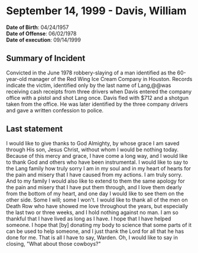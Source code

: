 # September 14, 1999 - Davis, William

**Date of Birth**: 04/24/1957<br/>
**Date of Offense**: 06/02/1978<br/>
**Date of execution**: 09/14/1999<br/>

## Summary of Incident
Convicted in the June 1978 robbery-slaying of a man identified as the 60-year-old manager of the Red Wing Ice Cream Company in Houston. Records indicate the victim, identified only by the last name of Lang,@@was receiving cash receipts from three drivers when Davis entered the company office with a pistol and shot Lang once. Davis fled with $712 and a shotgun taken from the office. He was later identified by the three company drivers and gave a written confession to police.

## Last statement
I would like to give thanks to God Almighty, by whose grace I am saved through His son, Jesus Christ, without whom I would be nothing today. Because of this mercy and grace, I have come a long way, and I would like to thank God and others who have been instrumental. I would like to say to the Lang family how truly sorry I am in my soul and in my heart of hearts for the pain and misery that I have caused from my actions. I am truly sorry. And to my family I would also like to extend to them the same apology for the pain and misery that I have put them through, and I love them dearly from the bottom of my heart, and one day I would like to see them on the other side. Some I will; some I won't. I would like to thank all of the men on Death Row who have showed me love throughout the years, but especially the last two or three weeks, and I hold nothing against no man. I am so thankful that I have lived as long as I have. I hope that I have helped someone. I hope that [by] donating my body to science that some parts of it can be used to help someone, and I just thank the Lord for all that he has done for me. That is all I have to say, Warden. Oh, I would like to say in closing, "What about those cowboys?"
